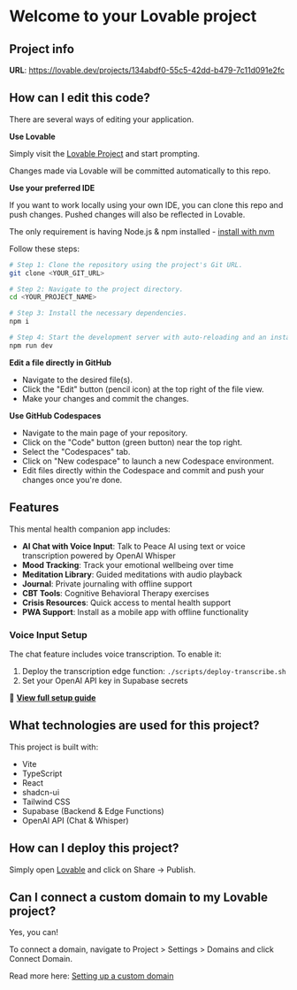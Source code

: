 # Welcome to your Lovable project

## Project info

**URL**: https://lovable.dev/projects/134abdf0-55c5-42dd-b479-7c11d091e2fc

## How can I edit this code?

There are several ways of editing your application.

**Use Lovable**

Simply visit the [Lovable Project](https://lovable.dev/projects/134abdf0-55c5-42dd-b479-7c11d091e2fc) and start prompting.

Changes made via Lovable will be committed automatically to this repo.

**Use your preferred IDE**

If you want to work locally using your own IDE, you can clone this repo and push changes. Pushed changes will also be reflected in Lovable.

The only requirement is having Node.js & npm installed - [install with nvm](https://github.com/nvm-sh/nvm#installing-and-updating)

Follow these steps:

```sh
# Step 1: Clone the repository using the project's Git URL.
git clone <YOUR_GIT_URL>

# Step 2: Navigate to the project directory.
cd <YOUR_PROJECT_NAME>

# Step 3: Install the necessary dependencies.
npm i

# Step 4: Start the development server with auto-reloading and an instant preview.
npm run dev
```

**Edit a file directly in GitHub**

- Navigate to the desired file(s).
- Click the "Edit" button (pencil icon) at the top right of the file view.
- Make your changes and commit the changes.

**Use GitHub Codespaces**

- Navigate to the main page of your repository.
- Click on the "Code" button (green button) near the top right.
- Select the "Codespaces" tab.
- Click on "New codespace" to launch a new Codespace environment.
- Edit files directly within the Codespace and commit and push your changes once you're done.

## Features

This mental health companion app includes:

- **AI Chat with Voice Input**: Talk to Peace AI using text or voice transcription powered by OpenAI Whisper
- **Mood Tracking**: Track your emotional wellbeing over time
- **Meditation Library**: Guided meditations with audio playback
- **Journal**: Private journaling with offline support
- **CBT Tools**: Cognitive Behavioral Therapy exercises
- **Crisis Resources**: Quick access to mental health support
- **PWA Support**: Install as a mobile app with offline functionality

### Voice Input Setup

The chat feature includes voice transcription. To enable it:

1. Deploy the transcription edge function: `./scripts/deploy-transcribe.sh`
2. Set your OpenAI API key in Supabase secrets

📖 **[View full setup guide](docs/AUDIO_TRANSCRIPTION_SETUP.md)**

## What technologies are used for this project?

This project is built with:

- Vite
- TypeScript
- React
- shadcn-ui
- Tailwind CSS
- Supabase (Backend & Edge Functions)
- OpenAI API (Chat & Whisper)

## How can I deploy this project?

Simply open [Lovable](https://lovable.dev/projects/134abdf0-55c5-42dd-b479-7c11d091e2fc) and click on Share -> Publish.

## Can I connect a custom domain to my Lovable project?

Yes, you can!

To connect a domain, navigate to Project > Settings > Domains and click Connect Domain.

Read more here: [Setting up a custom domain](https://docs.lovable.dev/features/custom-domain#custom-domain)
